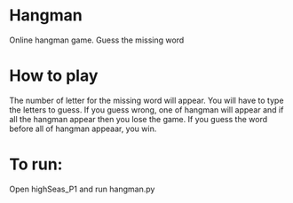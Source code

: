 ﻿# Hangman
Online hangman game.
Guess the missing word
# How to play
The number of letter for the missing word will appear. You will have to type the letters to guess.
If you guess wrong, one of hangman will appear and if all the hangman appear then you lose the game.
If you guess the word before all of hangman appeaar, you win.
# To run:
Open highSeas_P1 and run hangman.py
